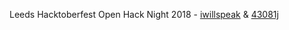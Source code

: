 Leeds Hacktoberfest Open Hack Night 2018 - [iwillspeak](https://github.com/iwillspeak) & [43081j](https://github.com/43081j)